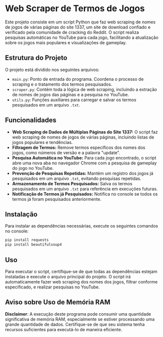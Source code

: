 # Web Scraper de Termos de Jogos

Este projeto consiste em um script Python que faz web scraping de nomes de jogos de várias páginas do site 1337, um site de download confiado e verificado pela comunidade de cracking do Reddit. O script realiza pesquisas automáticas no YouTube para cada jogo, facilitando a atualização sobre os jogos mais populares e visualizações de gameplay.

## Estrutura do Projeto

O projeto está dividido nos seguintes arquivos:

- `main.py`: Ponto de entrada do programa. Coordena o processo de scraping e o tratamento dos termos pesquisados.
- `scraper.py`: Contém toda a lógica de web scraping, incluindo a extração de nomes de jogos das páginas e a pesquisa no YouTube.
- `utils.py`: Funções auxiliares para carregar e salvar os termos pesquisados em um arquivo `.txt`.


## Funcionalidades

- **Web Scraping de Dados de Múltiplas Páginas do Site 1337:** O script faz web scraping de nomes de jogos de várias páginas, incluindo listas de jogos populares e tendências.
- **Filtragem de Termos:** Remove termos específicos dos nomes dos jogos, como números de versão e a palavra "update".
- **Pesquisa Automática no YouTube:** Para cada jogo encontrado, o script abre uma nova aba no navegador Chrome com a pesquisa de gameplay do jogo no YouTube.
- **Prevenção de Pesquisas Repetidas:** Mantém um registro dos jogos já pesquisados em um arquivo `.txt`, evitando pesquisas repetidas.
- **Armazenamento de Termos Pesquisados:** Salva os termos pesquisados em um arquivo `.txt` para referência em execuções futuras.
- **Notificação de Termos já Pesquisados:** Notifica no console se todos os termos já foram pesquisados anteriormente.

## Instalação

Para instalar as dependências necessárias, execute os seguintes comandos no console:

```bash
pip install requests
pip install beautifulsoup4
```

## Uso

Para executar o script, certifique-se de que todas as dependências estejam instaladas e execute o arquivo principal do projeto. O script irá automaticamente fazer web scraping dos nomes dos jogos, filtrar conforme especificado, e realizar pesquisas no YouTube.

## Aviso sobre Uso de Memória RAM

**Disclaimer**: A execução deste programa pode consumir uma quantidade significativa de memória RAM, especialmente se estiver processando uma grande quantidade de dados. Certifique-se de que seu sistema tenha recursos suficientes para executá-lo de maneira eficiente.


